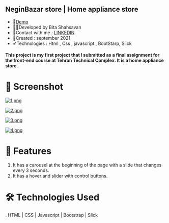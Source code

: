 ## NeginBazar store | Home appliance store
- 📌<a href="https://rickandmorthy-react.netlify.app/" rel="nofollow">Demo</a>
- 🙋‍♀️Developed by Bita Shahsavan
- 📧Contact with me : <a href="https://www.linkedin.com/in/bita-shahsavan-830471299/" rel="nofollow">LINKEDIN</a>
- 📆Created : september 2021
- ✔Technologies : Html , Css , javascript , BootStarp, Slick

#### This project is my first project that I submitted as a final assignment for the front-end course at Tehran Technical Complex. It is a home appliance store.
##

# 📸 Screenshot
[![1.png](https://i.postimg.cc/MG2Q33JY/1.png)](https://postimg.cc/SndRJrsX)

[![2.png](https://i.postimg.cc/KjRj8tyn/2.png)](https://postimg.cc/N2vBN9FM)

[![3.png](https://i.postimg.cc/ydWsmBpt/3.png)](https://postimg.cc/r06Bc6kN)

[![4.png](https://i.postimg.cc/W41hHBfn/4.png)](https://postimg.cc/TKBdy4xL)


# 🌟 Features
1. It has a carousel at the beginning of the page with a slide that changes every 3 seconds.
2. It has a hover and slider with control buttons.

# 🛠️ Technologies Used
. HTML | CSS | Javascript | Bootstrap | Slick 
   
